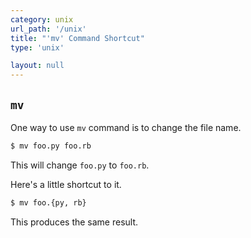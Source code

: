 ```yaml
---
category: unix
url_path: '/unix'
title: "'mv' Command Shortcut"
type: 'unix'

layout: null
---
```


## `mv`

One way to use `mv` command is to change the file name.
```sh
$ mv foo.py foo.rb
```
This will change `foo.py` to `foo.rb`.

Here's a little shortcut to it.
```sh
$ mv foo.{py, rb}
```
This produces the same result.